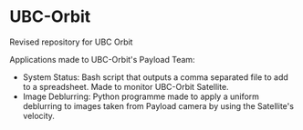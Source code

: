 # UBC-Orbit
Revised repository for UBC Orbit

Applications made to UBC-Orbit's Payload Team:
* System Status: Bash script that outputs a comma separated file to add to a spreadsheet. Made to monitor UBC-Orbit Satellite.
* Image Deblurring: Python programme made to apply a uniform deblurring to images taken from Payload camera by using the Satellite's velocity.
